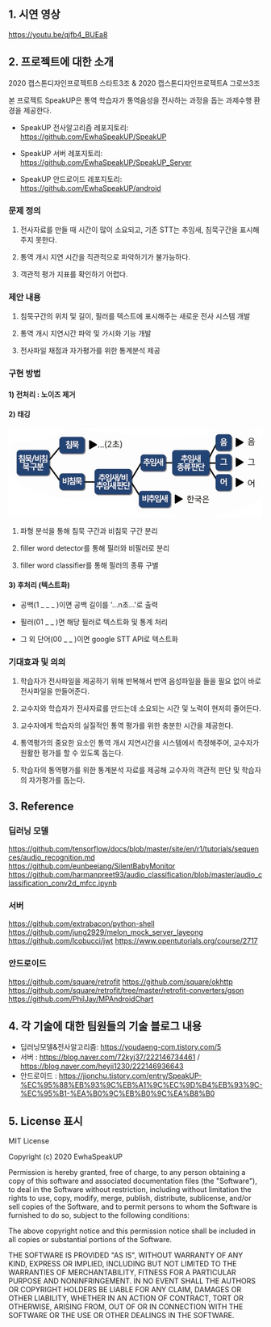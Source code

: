 
## 1. 시연 영상
https://youtu.be/qjfb4_BUEa8
## 2. 프로젝트에 대한 소개
 2020 캡스톤디자인프로젝트B 스타트3조 & 2020 캡스톤디자인프로젝트A 그로쓰3조
 
 본 프로젝트 SpeakUP은 통역 학습자가 통역음성을 전사하는 과정을 돕는 과제수행 환경을 제공한다.
 
 - SpeakUP 전사알고리즘 레포지토리: https://github.com/EwhaSpeakUP/SpeakUP
 
 - SpeakUP 서버 레포지토리: https://github.com/EwhaSpeakUP/SpeakUP_Server
 
 - SpeakUP 안드로이드 레포지토리: https://github.com/EwhaSpeakUP/android
 
### 문제 정의
1) 전사자료를 만들 때 시간이 많이 소요되고, 기존 STT는 추임새, 침묵구간을 표시해주지 못한다.

2) 통역 개시 지연 시간을 직관적으로 파악하기가 불가능하다.

3) 객관적 평가 지표를 확인하기 어렵다. 
 
### 제안 내용
1) 침묵구간의 위치 및 길이, 필러를 텍스트에 표시해주는 새로운 전사 시스템 개발

2) 통역 개시 지연시간 파악 및 가시화 기능 개발

3) 전사파일 채점과 자가평가를 위한 통계분석 제공
    
    
### 구현 방법

#### 1) 전처리 : 노이즈 제거
#### 2) 태깅
  ![캡처](https://github.com/EwhaSpeakUP/SpeakUP/blob/master/images/캡처.JPG)  
   1) 파형 분석을 통해 침묵 구간과 비침묵 구간 분리
   
   2) filler word detector를 통해 필러와 비필러로 분리
   
   3) filler word classifier를 통해 필러의 종류 구별
#### 3) 후처리 (텍스트화)
  - 공백(1 _ _ _ )이면 공백 길이를 '...n초...'로 출력
  
  - 필러(01 _ _ )면 해당 필러로 텍스트화 및 통계 처리
  
  - 그 외 단어(00 _ _  )이면 google STT API로 텍스트화
### 기대효과 및 의의
1) 학습자가 전사파일을 제공하기 위해 반복해서 번역 음성파일을 들을 필요 없이 바로 전사파일을 만들어준다.

2) 교수자와 학습자가 전사자료를 만드는데 소요되는 시간 및 노력이 현저히 줄어든다.

3) 교수자에게 학습자의 실질적인 통역 평가를 위한 충분한 시간을 제공한다. 

4) 통역평가의 중요한 요소인 통역 개시 지연시간을 시스템에서 측정해주어, 교수자가 원활한 평가를 할 수 있도록 돕는다.

5) 학습자의 통역평가를 위한 통계분석 자료를 제공해 교수자의 객관적 판단 및 학습자의 자가평가를 돕는다.
 
## 3. Reference
### 딥러닝 모델
https://github.com/tensorflow/docs/blob/master/site/en/r1/tutorials/sequences/audio_recognition.md
https://github.com/eunbeejang/SilentBabyMonitor
https://github.com/harmanpreet93/audio_classification/blob/master/audio_classification_conv2d_mfcc.ipynb
### 서버
https://github.com/extrabacon/python-shell
https://github.com/jung2929/melon_mock_server_layeong
https://github.com/lcobucci/jwt
https://www.opentutorials.org/course/2717
### 안드로이드
https://github.com/square/retrofit
https://github.com/square/okhttp
https://github.com/square/retrofit/tree/master/retrofit-converters/gson
https://github.com/PhilJay/MPAndroidChart
 
## 4. 각 기술에 대한 팀원들의 기술 블로그 내용
- 딥러닝모델&전사알고리즘: https://youdaeng-com.tistory.com/5
- 서버 : https://blog.naver.com/72kyj37/222146734461 / https://blog.naver.com/heyji1230/222146936643
- 안드로이드 :  https://jionchu.tistory.com/entry/SpeakUP-%EC%95%88%EB%93%9C%EB%A1%9C%EC%9D%B4%EB%93%9C-%EC%95%B1-%EA%B0%9C%EB%B0%9C%EA%B8%B0
 
## 5. License 표시

MIT License

Copyright (c) 2020 EwhaSpeakUP

Permission is hereby granted, free of charge, to any person obtaining a copy
of this software and associated documentation files (the "Software"), to deal
in the Software without restriction, including without limitation the rights
to use, copy, modify, merge, publish, distribute, sublicense, and/or sell
copies of the Software, and to permit persons to whom the Software is
furnished to do so, subject to the following conditions:

The above copyright notice and this permission notice shall be included in all
copies or substantial portions of the Software.

THE SOFTWARE IS PROVIDED "AS IS", WITHOUT WARRANTY OF ANY KIND, EXPRESS OR
IMPLIED, INCLUDING BUT NOT LIMITED TO THE WARRANTIES OF MERCHANTABILITY,
FITNESS FOR A PARTICULAR PURPOSE AND NONINFRINGEMENT. IN NO EVENT SHALL THE
AUTHORS OR COPYRIGHT HOLDERS BE LIABLE FOR ANY CLAIM, DAMAGES OR OTHER
LIABILITY, WHETHER IN AN ACTION OF CONTRACT, TORT OR OTHERWISE, ARISING FROM,
OUT OF OR IN CONNECTION WITH THE SOFTWARE OR THE USE OR OTHER DEALINGS IN THE
SOFTWARE.

